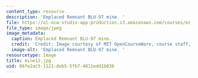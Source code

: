 ```yaml
---
content_type: resource
description: 'Emplaced Remnant BLU-97 mine. '
file: https://ol-ocw-studio-app-production.s3.amazonaws.com/courses/ec-s06-design-for-demining-spring-2007/86fe2ac51121deb55fb74011edd1b036_mine12.jpg
file_type: image/jpeg
image_metadata:
  caption: Emplaced Remnant BLU-97 mine.
  credit: 'Credit: Image courtesy of MIT OpenCourseWare, course staff, and students.'
  image-alt: 'Emplaced Remnant BLU-97 mine. '
resourcetype: Image
title: mine12.jpg
uid: 86fe2ac5-1121-deb5-5fb7-4011edd1b036
---
```

